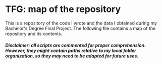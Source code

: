 # TFG: map of the repository
This is a repository of the code I wrote and the data I obtained during my Bachelor's Degree Final Project. The following file contains a map of the repository and its contents. 
##### Disclaimer: all scripts are commented for proper comprehension. However, they might contain paths relative to my local folder organization, so they may need to be adapted for future uses. 
